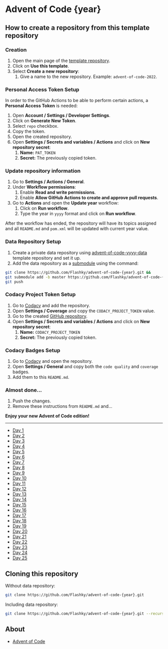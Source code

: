 # Advent of Code {year}

## How to create a repository from this template repository

### Creation

1. Open the main page of the [template repository](https://github.com/Flashky/advent-of-code-yyyy).
2. Click on **Use this template**.
3. Select **Create a new repository**:
   1. Give a name to the new repository. Example: ``advent-of-code-2022``.

### Personal Access Token Setup

In order to the GitHub Actions to be able to perform certain actions, a **Personal Access Token** is needed:
1. Open **Account / Settings / Developer Settings**.
2. Click on **Generate New Token**.
3. Select ``repo`` checkbox.
4. Copy the token.
5. Open the created repository.
6. Open **Settings / Secrets and variables / Actions** and click on **New repository secret**:
   1. **Name:** ``PAT_TOKEN``
   2. **Secret:** The previously copied token.

### Update repository information

1. Go to **Settings / Actions / General**.
2. Under **Workflow permissions**:
   1. Enable **Read and write permissions**.
   2. Enable **Allow GitHub Actions to create and approve pull requests**.
4. Go to **Actions** and open the **Update year** workflow:
   1. Click on **Run workflow**.
   2. Type the year in ``yyyy`` format and click on **Run workflow**.

After the workflow has ended, the repository will have its topics assigned and all ``README.md`` and ``pom.xml`` will be updated with current year value.

### Data Repository Setup

1. Create a private data repository using [advent-of-code-yyyy-data](https://github.com/Flashky/advent-of-code-yyyy-data) template repository and set it up.
2. Add the data repository as a [submodule](https://github.blog/2016-02-01-working-with-submodules/) using the command:
```bash
git clone https://github.com/Flashky/advent-of-code-{year}.git &&
git submodule add -b master https://github.com/Flashky/advent-of-code-{year}-data.git advent-of-code-{year}/src/test/resources/inputs && 
git push
```

### Codacy Project Token Setup

1. Go to [Codacy](https://app.codacy.com) and add the repository.
2. Open **Settings / Coverage** and copy the ``CODACY_PROJECT_TOKEN`` value.
3. Go to the created [GitHub repository](https://github.com/Flashky/advent-of-code-{year}).
4. Open **Settings / Secrets and variables / Actions** and click on **New repository secret**:
   1. **Name:** ``CODACY_PROJECT_TOKEN``
   2. **Secret:** The previously copied token.

### Codacy Badges Setup

1. Go to [Codacy](https://app.codacy.com) and open the repository.
2. Open **Settings / General** and copy both the ``code quality`` and ``coverage`` badges.
3. Add them to this ``README.md``.

### Almost done...

1. Push the changes.
2. Remove these instructions from ``README.md`` and...

**Enjoy your new Advent of Code edition!**

---

- [Day 1](https://github.com/Flashky/advent-of-code-{year}/tree/master/src/main/java/com/adventofcode/flashk/day01)
- [Day 2](https://github.com/Flashky/advent-of-code-{year}/tree/master/src/main/java/com/adventofcode/flashk/day02)
- [Day 3](https://github.com/Flashky/advent-of-code-{year}/tree/master/src/main/java/com/adventofcode/flashk/day03)
- [Day 4](https://github.com/Flashky/advent-of-code-{year}/tree/master/src/main/java/com/adventofcode/flashk/day04)
- [Day 5](https://github.com/Flashky/advent-of-code-{year}/tree/master/src/main/java/com/adventofcode/flashk/day05)
- [Day 6](https://github.com/Flashky/advent-of-code-{year}/tree/master/src/main/java/com/adventofcode/flashk/day06)
- [Day 7](https://github.com/Flashky/advent-of-code-{year}/tree/master/src/main/java/com/adventofcode/flashk/day07)
- [Day 8](https://github.com/Flashky/advent-of-code-{year}/tree/master/src/main/java/com/adventofcode/flashk/day08)
- [Day 9](https://github.com/Flashky/advent-of-code-{year}/tree/master/src/main/java/com/adventofcode/flashk/day09)
- [Day 10](https://github.com/Flashky/advent-of-code-{year}/tree/master/src/main/java/com/adventofcode/flashk/day10)
- [Day 11](https://github.com/Flashky/advent-of-code-{year}/tree/master/src/main/java/com/adventofcode/flashk/day11)
- [Day 12](https://github.com/Flashky/advent-of-code-{year}/tree/master/src/main/java/com/adventofcode/flashk/day12)
- [Day 13](https://github.com/Flashky/advent-of-code-{year}/tree/master/src/main/java/com/adventofcode/flashk/day13)
- [Day 14](https://github.com/Flashky/advent-of-code-{year}/tree/master/src/main/java/com/adventofcode/flashk/day14)
- [Day 15](https://github.com/Flashky/advent-of-code-{year}/tree/master/src/main/java/com/adventofcode/flashk/day15)
- [Day 16](https://github.com/Flashky/advent-of-code-{year}/tree/master/src/main/java/com/adventofcode/flashk/day16)
- [Day 17](https://github.com/Flashky/advent-of-code-{year}/tree/master/src/main/java/com/adventofcode/flashk/day17)
- [Day 18](https://github.com/Flashky/advent-of-code-{year}/tree/master/src/main/java/com/adventofcode/flashk/day18)
- [Day 19](https://github.com/Flashky/advent-of-code-{year}/tree/master/src/main/java/com/adventofcode/flashk/day19)
- [Day 20](https://github.com/Flashky/advent-of-code-{year}/tree/master/src/main/java/com/adventofcode/flashk/day20)
- [Day 21](https://github.com/Flashky/advent-of-code-{year}/tree/master/src/main/java/com/adventofcode/flashk/day21)
- [Day 22](https://github.com/Flashky/advent-of-code-{year}/tree/master/src/main/java/com/adventofcode/flashk/day22)
- [Day 23](https://github.com/Flashky/advent-of-code-{year}/tree/master/src/main/java/com/adventofcode/flashk/day23)
- [Day 24](https://github.com/Flashky/advent-of-code-{year}/tree/master/src/main/java/com/adventofcode/flashk/day24)
- [Day 25](https://github.com/Flashky/advent-of-code-{year}/tree/master/src/main/java/com/adventofcode/flashk/day25)

## Cloning this repository

Without data repository:

```bash
git clone https://github.com/Flashky/advent-of-code-{year}.git
```

Including data repository:

```bash
git clone https://github.com/Flashky/advent-of-code-{year}.git --recurse-submodules
```

## About

- [Advent of Code](https://adventofcode.com/{year}/about)

